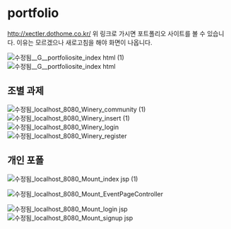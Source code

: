 # portfolio

http://xectler.dothome.co.kr/
위 링크로 가시면 포트폴리오 사이트를 볼 수 있습니다. 이유는 모르겠으나 새로고침을 해야 화면이 나옵니다.


![수정됨__G__portfoliosite_index html (1)](https://user-images.githubusercontent.com/78482307/124536765-88943c00-de53-11eb-99a3-607d39f18751.png)
![수정됨__G__portfoliosite_index html](https://user-images.githubusercontent.com/78482307/124536768-892cd280-de53-11eb-9d14-534cb49ac68a.png)


<h2>조별 과제</h2>

![수정됨_localhost_8080_Winery_community (1)](https://user-images.githubusercontent.com/78482307/124538104-09543780-de56-11eb-8bfd-234349a73770.png)
![수정됨_localhost_8080_Winery_insert (1)](https://user-images.githubusercontent.com/78482307/124538106-0a856480-de56-11eb-8ad2-6cfc7ef80ebd.png)
![수정됨_localhost_8080_Winery_login](https://user-images.githubusercontent.com/78482307/124538110-0d805500-de56-11eb-892e-3a105fd2ab56.png)
![수정됨_localhost_8080_Winery_register](https://user-images.githubusercontent.com/78482307/124538111-0d805500-de56-11eb-922e-90583bd135af.png)


<h2>개인 포폴</h2>

![수정됨_localhost_8080_Mount_index jsp (1)](https://user-images.githubusercontent.com/78482307/124539018-a663a000-de57-11eb-854e-3d6cb9666961.png)

![수정됨_localhost_8080_Mount_EventPageController](https://user-images.githubusercontent.com/78482307/124539020-a82d6380-de57-11eb-8eac-c69dc80e0741.png)

![수정됨_localhost_8080_Mount_login jsp](https://user-images.githubusercontent.com/78482307/124539029-aa8fbd80-de57-11eb-9aca-70475a3379f9.png)
![수정됨_localhost_8080_Mount_signup jsp](https://user-images.githubusercontent.com/78482307/124539044-ae234480-de57-11eb-9dd2-6b713c4a6b5b.png)



